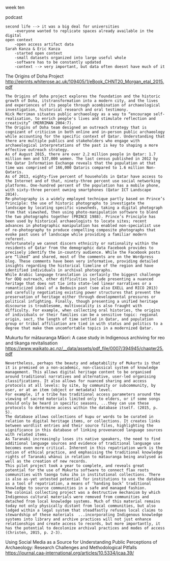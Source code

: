 week ten

podcast

    second life --> it was a big deal for universities
        -everyone wanted to replicate spaces already available in the digital
    open context
        -open access artifact data
    Sarah Kanza & Eric Kanza
        -started open context
        -small datasets organized into large useful whole
        -software has to be constantly updated
        -context --> very important, but data often doesnt have much of it
        
The Origins of Doha Project
http://eprints.whiterose.ac.uk/109405/1/eBook_CHNT20_Morgan_etal_2015.pdf

    The Origins of Doha project explores the foundation and the historic growth of Doha, itstransformation into a modern city, and the lives and experiences of its people through acombination of archaeological investigation, historical research and oral testimony. 
    Nick Merriman situates public archaeology as a way to “encourage self-realisation, to enrich people's lives and stimulate reflection and creativity” (MERRIMAN 2004:7). 
    The Origins of Doha team designed an outreach strategy that is cognizant of criticism in both online and in-person public archaeology while accounting for the specific context of Qatar. Understanding that there are multiple publics and stakeholders who engage with archaeological interpretations of the past is key to shaping a more effective outreach strategy. 
    As of August 2015, there are over 2.2 million people in Qatar: 1.7 million men and 537,000 women. The last census published in 2012 by the Qatar Information Exchange reveals that the population at that time was comprised of 166,000 Qataris compared to 1.6 million Non-Qataris. 
    As of 2013, eighty-five percent of households in Qatar have access to the Internet and of that, ninety-three percent use social networking platforms. One-hundred percent of the population has a mobile phone, with sixty-three percent owning smartphones (Qatar ICT Landscape 2014). 
    Re-photography is a widely employed technique partly based on Prince’s Principle: the use of historic photographs to investigate the landscape by locating specific viewsheds, taking a digital photograph from that viewshed, then using photo-manipulation software to blend the two photographs together (PRINCE 1988). Prince’s Principle has been used by historical archaeologists to locate sites; recent advances in photographic manipulation has enabled non-specialist use of re-photography to produce compelling composite photographs that evoke past uses of landscape while providing a familiar modern referent. 
    Unfortunately we cannot discern ethnicity or nationality within the residents of Qatar from the demographic data Facebook provides to precisely identify the in-country audience. While the Facebook posts are “liked” and shared, most of the comments are on the Wordpress blog. These comments have been very informative, providing detailed insights regarding the historical timeline of the region and have identified individuals in archival photographs. 
    While Arabic language translation is certainly the biggest challenge for ODQ outreach, other difficulties include presenting a nuanced heritage that does not tie into state-led linear narratives or a romanticized ideal of a Bedouin past (see also EXELL and RICO 2013) and carefully negotiating existing power structures that prevent the preservation of heritage either through developmental pressures or political infighting. Finally, though presenting a unified heritage discourse is troublesome, multivocality is also fraught with difficulty. For example, when collecting oral histories, the origins of individuals or their families can be a sensitive topic: regional origin, sect, the length of time settled in Qatar, and population group or tribal affiliation are tied in with status and politics to a degree that make them uncomfortable topics in a modernized Qatar. 
    
Mukurtu for mātauranga Māori: A case study in Indigenous archiving for reo and tikanga revitalisation
https://www.waikato.ac.nz/__data/assets/pdf_file/0007/394945/chapter25.pdf

    Nevertheless, perhaps the beauty and adaptability of Mukurtu is that it is premised on a non-academic, non-classical system of knowledge management. This allows digital heritage content to be organised around traditional narratives and alternative, user-led organising classifications. It also allows for nuanced sharing and access protocols at all levels: by site, by community or subcommunity, by user, or at an item (object or metadata) level.
    For example, if a tribe has traditional access parameters around the viewing of sacred materials limited only to elders, or if some songs should only be heard in specific seasons, ...they can use these protocols to determine access within the database itself. (2015, p. 5).
    The database allows collections of kupu or words to be curated in relation to digital heritage items, or collections. It creates links between wordlist entries and their source files, highlighting the significance in this database of linking provenanced language sources with related items.
    As Taranaki increasingly loses its native speakers, the need to find additional language sources and evidence of traditional language use becomes even more critical. Inherent in this repatriation work is the notion of ethical practice, and emphasising the traditional knowledge rights of Taranaki whānui in relation to mātauranga being analysed as well as the creation of new records. 
    This pilot project took a year to complete, and reveals great potential for the use of Mukurtu software to connect flax roots communities with taonga tuku iho in institutional collections. There is also as-yet untested potential for institutions to use the database as a tool of repatriation, a means of ‘handing back’ traditional knowledge to source communities in a safe and managed fashion. 
    The colonial collecting project was a destructive mechanism by which Indigenous cultural materials were removed from communities and detached from local knowledge systems. Much of this material remains today not only physically distant from local communities, but also lodged within a legal system that steadfastly refuses local claims to stewardship of these materials  ...incorporating Indigenous knowledge systems into library and archive practices will not just enhance relationships and create access to records, but more importantly, it has the potential to decolonize archival practices and modes of access (Christen, 2015, p. 2-3).
    
Using Social Media as a Source for Understanding Public Perceptions of Archaeology: Research Challenges and Methodological Pitfalls
https://journal.caa-international.org/articles/10.5334/jcaa.39/



